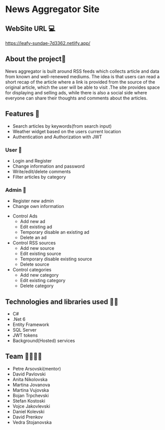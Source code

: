 
# News Aggregator Site
## WebSite URL 💻
https://leafy-sundae-7d3362.netlify.app/

  ## About the project📝
News aggregator is built around RSS feeds which collects article and data from known and well-renewed mediums. The idea is that users can read a short recap of the article where a link is provided from the source of the original article, which the user will be able to visit .The site provides space for displaying and selling ads, while there is also a social side where everyone can share their thoughts and comments about the articles.
## Features 📰
 - Search articles by keywords(from search input)
 - Weather widget based on the users current location
 - Authentication and Authorization with JWT
### User 👥
 - Login and Register
 - Change information and  password
 - Write/edit/delete comments
 - Filter articles by category
### Admin 👤
- Register new admin
- Change own information
* Control Ads
	 - Add new ad
	- Edit existing ad
	- Temporary disable an existing ad
	- Delete an ad
* Control RSS sources
	- Add new source
	- Edit existing source
	- Temporary disable existing source
	- Delete source
* Control categories
	- Add new category
	- Edit existing category
	- Delete category

## Technologies and libraries used 👩‍💻
- C#
- .Net 6
- Entity Framework 
- SQL Server
- JWT tokens
- Background(Hosted) services

## Team 👩‍🚀👨‍🚀
- Petre Arsovski(mentor)
- David Pavlovski
- Anita Nikolovska
- Martina Jovanova
- Martina Vujovska
- Bojan Trpchevski
- Stefan Kostoski
- Vojce Jakovlevski
- Daniel Kolevski
- David Prenkov
- Vedra Stojanovska
